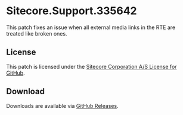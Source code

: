 # Sitecore.Support.335642
This patch fixes an issue when all external media links in the RTE are treated like broken ones.

## License  
This patch is licensed under the [Sitecore Corporation A/S License for GitHub](https://github.com/sitecoresupport/Sitecore.Support.335642/blob/master/LICENSE).  

## Download  
Downloads are available via [GitHub Releases](https://github.com/sitecoresupport/Sitecore.Support.335642/releases).  
